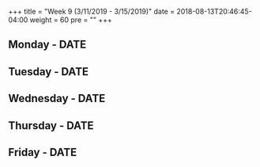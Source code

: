 +++
title = "Week 9 (3/11/2019 - 3/15/2019)"
date = 2018-08-13T20:46:45-04:00
weight = 60
pre = "<b></b>"
+++

## Monday - DATE

## Tuesday - DATE

## Wednesday - DATE

## Thursday - DATE

## Friday - DATE